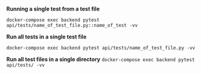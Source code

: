 **Running a single test from a test file**

`docker-compose exec backend pytest api/tests/name_of_test_file.py::name_of_test -vv`

**Run all tests in a single test file**

`docker-compose exec backend pytest api/tests/name_of_test_file.py -vv`

**Run all test files in a single directory**
`docker-compose exec backend pytest api/tests/ -vv`